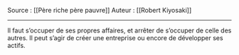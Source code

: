 Source : [[Père riche père pauvre]]
Auteur : [[Robert Kiyosaki]]
***

Il faut s’occuper de ses propres affaires, et arrêter de s’occuper de celle des autres.
Il peut s’agir de créer une entreprise ou encore de développer ses actifs.